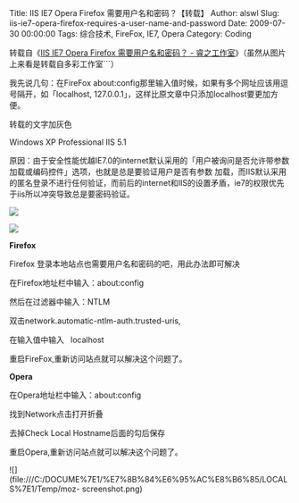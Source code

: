 Title: IIS IE7 Opera Firefox 需要用户名和密码？【转载】
Author: alswl
Slug: iis-ie7-opera-firefox-requires-a-user-name-and-password
Date: 2009-07-30 00:00:00
Tags: 综合技术, FireFox, IE7, Opera
Category: Coding

转载自《[IIS IE7 Opera Firefox 需要用户名和密码？ -
睿之工作室](http://www.ruizhisky.cn/article/Digest/207.htm)》（虽然从图片上来看是转载自多彩工作室```）

我先说几句：在FireFox about:config那里输入值时候，如果有多个网址应该用逗号隔开，如「localhost,
127.0.0.1」，这样比原文章中只添加localhost要更加方便。

转载的文字加灰色

Windows XP Professional IIS 5.1

原因：由于安全性能优越IE7.0的internet默认采用的「用户被询问是否允许带参数加载或编码控件」选项，也就是总是要验证用户是否有参数
加载，而IIS默认采用的匿名登录不进行任何验证，而前后的internet和IIS的设置矛盾，ie7的权限优先于iis所以冲突导致总是要密码验证。

![](http://www.i170.com/Attach/5DE1DA55-8E8E-4A0A-8768-DB93CD5E0E6A)

![](http://www.i170.com/Attach/2681B4F4-D11A-47ED-8FB9-E7B0BE76FC5A)

**Firefox**

Firefox 登录本地站点也需要用户名和密码的吧，用此办法即可解决

在Firefox地址栏中输入：about:config

然后在过滤器中输入：NTLM

双击network.automatic-ntlm-auth.trusted-uris,

在输入值中输入   localhost

重启FireFox,重新访问站点就可以解决这个问题了。

**Opera**

在Opera地址栏中输入：about:config

找到Network点击打开折叠

去掉Check Local Hostname后面的勾后保存

重启Opera,重新访问站点就可以解决这个问题了。

![](file:///C:/DOCUME%7E1/%E7%8B%84%E6%95%AC%E8%B6%85/LOCALS%7E1/Temp/moz-
screenshot.png)

